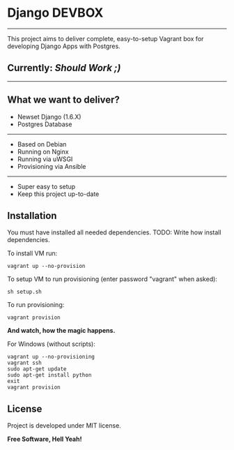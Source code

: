 Django DEVBOX
=============
-------------

This project aims to deliver complete, easy-to-setup Vagrant box for developing Django Apps with Postgres.

## Currently: *Should Work ;)*
-------------


What we want to deliver?
-------------
  - Newset Django (1.6.X)
  - Postgres Database

  ---

  - Based on Debian
  - Running on Nginx
  - Running via uWSGI
  - Provisioning via Ansible

  ---

  - Super easy to setup
  - Keep this project up-to-date


Installation
-------------

You must have installed all needed dependencies.
TODO: Write how install dependencies.

To install VM run:

```
vagrant up --no-provision
```


To setup VM to run provisioning (enter password "vagrant" when asked):

```
sh setup.sh
```


To run provisioning:

```
vagrant provision
```


**And watch, how the magic happens.**



For Windows (without scripts):

```
vagrant up --no-provisioning
vagrant ssh
sudo apt-get update
sudo apt-get install python
exit
vagrant provision
```


License
-------------
Project is developed under MIT license.

**Free Software, Hell Yeah!**
